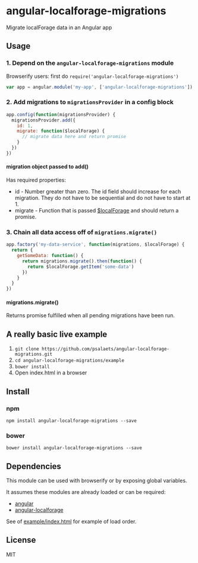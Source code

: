 # angular-localforage-migrations

Migrate localForage data in an Angular app

## Usage

### 1. Depend on the `angular-localforage-migrations` module

Browserify users: first do `require('angular-localforage-migrations')`

```js
var app = angular.module('my-app', ['angular-localforage-migrations'])
```

### 2. Add migrations to `migrationsProvider` in a config block

```js
app.config(function(migrationsProvider) {
  migrationsProvider.add({
    id: 1,
    migrate: function($localForage) {
      // migrate data here and return promise
    }
  })
})
```

#### migration object passed to add()

Has required properties:

- id - Number greater than zero. The id field should increase for each migration. They do not have to be sequential and do not have to start at 1.
- migrate - Function that is passed [$localForage](https://github.com/ocombe/angular-localForage) and should return a promise.

### 3. Chain all data access off of `migrations.migrate()`

```js
app.factory('my-data-service', function(migrations, $localForage) {
  return {
    getSomeData: function() {
      return migrations.migrate().then(function() {
        return $localForage.getItem('some-data')
      })
    }
  }
})
```

#### migrations.migrate()

Returns promise fulfilled when all pending migrations have been run.

## A really basic live example

1. `git clone https://github.com/psalaets/angular-localforage-migrations.git`
2. `cd angular-localforage-migrations/example`
3. `bower install`
4. Open index.html in a browser

## Install

### npm

`npm install angular-localforage-migrations --save`

### bower

`bower install angular-localforage-migrations --save`

## Dependencies

This module can be used with browserify or by exposing global variables.

It assumes these modules are already loaded or can be required:

- [angular](https://github.com/angular/angular.js)
- [angular-localforage](https://github.com/ocombe/angular-localForage)

See of [example/index.html](https://github.com/psalaets/angular-localforage-migrations/blob/master/example/index.html) for example of load order.

## License

MIT